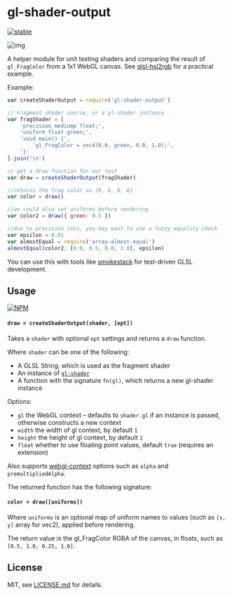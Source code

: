 # gl-shader-output

[![stable](http://badges.github.io/stability-badges/dist/stable.svg)](http://github.com/badges/stability-badges)

![img](http://i.imgur.com/bROGMVq.png)

A helper module for unit testing shaders and comparing the result of `gl_FragColor` from a 1x1 WebGL canvas. See [glsl-hsl2rgb](https://github.com/Jam3/glsl-hsl2rgb) for a practical example.

Example:

```js
var createShaderOutput = require('gl-shader-output')

// Fragment shader source, or a gl-shader instance
var fragShader = [
    'precision mediump float;',
    'uniform float green;',
    'void main() {',
        'gl_FragColor = vec4(0.0, green, 0.0, 1.0);',
    '}'
].join('\n')

// get a draw function for our test
var draw = createShaderOutput(fragShader)

//returns the frag color as [R, G, B, A]
var color = draw()

//we could also set uniforms before rendering
var color2 = draw({ green: 0.5 })

//due to precision loss, you may want to use a fuzzy equality check
var epsilon = 0.01
var almostEqual = require('array-almost-equal')
almostEqual(color2, [0.0, 0.5, 0.0, 1.0], epsilon)
```

You can use this with tools like [smokestack](https://github.com/hughsk/smokestack) for test-driven GLSL development.

## Usage

[![NPM](https://nodei.co/npm/gl-shader-output.png)](https://www.npmjs.com/package/gl-shader-output)

#### `draw = createShaderOutput(shader, [opt])`

Takes a `shader` with optional `opt` settings and returns a `draw` function.

Where `shader` can be one of the following:

- A GLSL String, which is used as the fragment shader
- An instance of [`gl-shader`](https://github.com/stackgl/gl-shader)
- A function with the signature `fn(gl)`, which returns a new gl-shader instance


Options:

- `gl` the WebGL context – defaults to `shader.gl` if an instance is passed, otherwise constructs a new context
- `width` the width of gl context, by default `1`
- `height` the height of gl context, by default `1`
- `float` whether to use floating point values, default `true` (requires an extension)

Also supports [webgl-context](https://www.npmjs.com/package/webgl-context) options such as `alpha` and `premultipliedAlpha`.

The returned function has the following signature:

#### `color = draw([uniforms])`

Where `uniforms` is an optional map of uniform names to values (such as `[x, y]` array for vec2), applied before rendering.

The return value is the gl_FragColor RGBA of the canvas, in floats, such as `[0.5, 1.0, 0.25, 1.0]`.

## License

MIT, see [LICENSE.md](http://github.com/Jam3/gl-shader-output/blob/master/LICENSE.md) for details.
